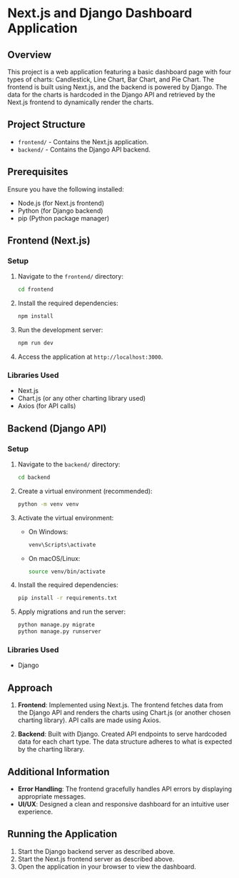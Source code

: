 # Next.js and Django Dashboard Application

## Overview

This project is a web application featuring a basic dashboard page with four types of charts: Candlestick, Line Chart, Bar Chart, and Pie Chart. The frontend is built using Next.js, and the backend is powered by Django. The data for the charts is hardcoded in the Django API and retrieved by the Next.js frontend to dynamically render the charts.

## Project Structure

- `frontend/` - Contains the Next.js application.
- `backend/` - Contains the Django API backend.

## Prerequisites

Ensure you have the following installed:

- Node.js (for Next.js frontend)
- Python (for Django backend)
- pip (Python package manager)

## Frontend (Next.js)

### Setup

1. Navigate to the `frontend/` directory:

   ```bash
   cd frontend
   ```

2. Install the required dependencies:

   ```bash
   npm install
   ```

3. Run the development server:

   ```bash
   npm run dev
   ```

4. Access the application at `http://localhost:3000`.

### Libraries Used

- Next.js
- Chart.js (or any other charting library used)
- Axios (for API calls)

## Backend (Django API)

### Setup

1. Navigate to the `backend/` directory:

   ```bash
   cd backend
   ```

2. Create a virtual environment (recommended):

   ```bash
   python -m venv venv
   ```

3. Activate the virtual environment:

   - On Windows:
     ```bash
     venv\Scripts\activate
     ```
   - On macOS/Linux:
     ```bash
     source venv/bin/activate
     ```

4. Install the required dependencies:

   ```bash
   pip install -r requirements.txt
   ```

5. Apply migrations and run the server:

   ```bash
   python manage.py migrate
   python manage.py runserver
   ```

### Libraries Used

- Django

## Approach

1. **Frontend**: Implemented using Next.js. The frontend fetches data from the Django API and renders the charts using Chart.js (or another chosen charting library). API calls are made using Axios.

2. **Backend**: Built with Django. Created API endpoints to serve hardcoded data for each chart type. The data structure adheres to what is expected by the charting library.

## Additional Information

- **Error Handling**: The frontend gracefully handles API errors by displaying appropriate messages.
- **UI/UX**: Designed a clean and responsive dashboard for an intuitive user experience.

## Running the Application

1. Start the Django backend server as described above.
2. Start the Next.js frontend server as described above.
3. Open the application in your browser to view the dashboard.
